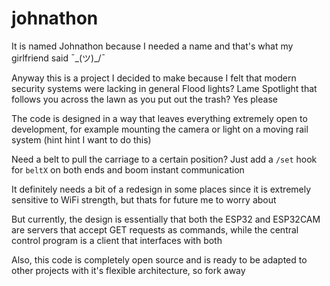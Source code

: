 # johnathon
It is named Johnathon because I needed a name and that's what my girlfriend said ¯\_(ツ)_/¯

Anyway this is a project I decided to make because I felt that modern security systems were lacking in general
Flood lights? Lame
Spotlight that follows you across the lawn as you put out the trash? Yes please

The code is designed in a way that leaves everything extremely open to development, for example mounting the camera or light on a moving rail system (hint hint I want to do this)

Need a belt to pull the carriage to a certain position?
Just add a ```/set``` hook for ```beltX``` on both ends and boom instant communication

It definitely needs a bit of a redesign in some places since it is extremely sensitive to WiFi strength, but thats for future me to worry about

But currently, the design is essentially that both the ESP32 and ESP32CAM are servers that accept GET requests as commands, while the central control program is a client that interfaces with both

Also, this code is completely open source and is ready to be adapted to other projects with it's flexible architecture, so fork away